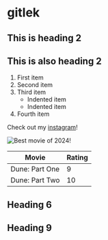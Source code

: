 # gitlek

## This is heading 2

<h2>This is also heading 2</h2>

1. First item
2. Second item
3. Third item
    - Indented item
    - Indented item
4. Fourth item

Check out my [instagram](https://www.instagram.com/bnelltoft/)!

![Best movie of 2024!](https://m.media-amazon.com/images/M/MV5BN2QyZGU4ZDctOWMzMy00NTc5LThlOGQtODhmNDI1NmY5YzAwXkEyXkFqcGdeQXVyMDM2NDM2MQ@@._V1_.jpg "Dune: Part Two")

| Movie           | Rating      |
| --------------- | ----------- |
| Dune: Part One  | 9           |
| Dune: Part Two  | 10          |

## Heading 6

## Heading 9

